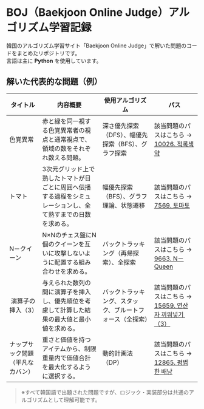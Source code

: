 # BOJ（Baekjoon Online Judge）アルゴリズム学習記録

韓国のアルゴリズム学習サイト「Baekjoon Online Judge」で解いた問題のコードをまとめたリポジトリです。  
言語は主に **Python** を使用しています。

## 解いた代表的な問題（例）
| タイトル | 内容概要 | 使用アルゴリズム | パス |
|-----------|------------|------------------|-----------------|
| 色覚異常 | 赤と緑を同一視する色覚異常者の視点と通常視点で、領域の数をそれぞれ数える問題。 |深さ優先探索（DFS）、幅優先探索（BFS）、グラフ探索 |該当問題のパスはこちら → [10026. 적록색약](./Gold/10026. 적록색약)|
| トマト | 3次元グリッド上で熟したトマトが日ごとに周囲へ伝播する過程をシミュレーションし、全て熟すまでの日数を求める。 | 幅優先探索（BFS）、グラフ理論、状態遷移 |該当問題のパスはこちら → [7569. 토마토](./Gold/7569. 토마토)|
| N－クイーン | N×Nのチェス盤にN個のクイーンを互いに攻撃しないように配置する組み合わせを求める。 | バックトラッキング（再帰探索）、全探索 |該当問題のパスはこちら → [9663. N－Queen](./Gold/9663. N－Queen)|
| 演算子の挿入（3） | 与えられた数列の間に演算子を挿入し、優先順位を考慮して計算した結果の最大値と最小値を求める。 | バックトラッキング、スタック、ブルートフォース（全探索） |該当問題のパスはこちら → [15659. 연산자 끼워넣기 （3）](./Gold/15659. 연산자 끼워넣기 （3）)|
| ナップサック問題（平凡なカバン） | 重さと価値を持つアイテムから、制限重量内で価値合計を最大化するように選択する。 | 動的計画法（DP）|該当問題のパスはこちら → [12865. 평범한 배낭](./Gold/12865. 평범한 배낭)|

> ※すべて韓国語で出題された問題ですが、ロジック・実装部分は共通のアルゴリズムとして理解可能です。
